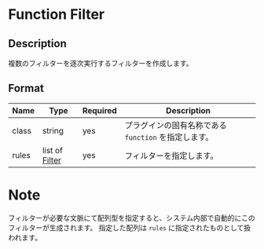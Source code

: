 # Function Filter

## Description

複数のフィルターを逐次実行するフィルターを作成します。

## Format

| Name  | Type                                  | Required | Description                                          |
| ----- | ------------------------------------- | -------- | ---------------------------------------------------- |
| class | string                                | yes      | プラグインの固有名称である `function` を指定します。 |
| rules | list of [Filter](../common/filter.md) | yes      | フィルターを指定します。                             |

# Note

フィルターが必要な文脈にて配列型を指定すると、システム内部で自動的にこのフィルターが生成されます。
指定した配列は `rules` に指定されたものとして扱われます。
